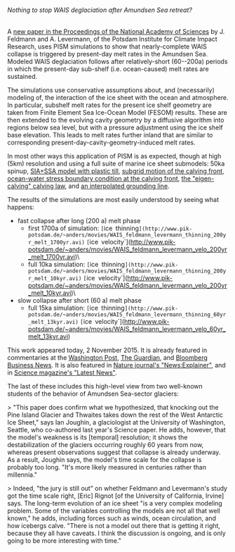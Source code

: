 ###### Nothing to stop WAIS deglaciation after Amundsen Sea retreat?

A [new paper in the Proceedings of the National Academy of
Sciences](http://www.pnas.org/content/early/2015/10/28/1512482112)
by J. Feldmann and A. Levermann, of the Potsdam Institute for Climate
Impact Research, uses PISM simulations to show that nearly-complete WAIS
collapse is triggered by present-day melt rates in the Amundsen Sea.
Modeled WAIS deglaciation follows after relatively-short (60\--200a)
periods in which the present-day sub-shelf (i.e. ocean-caused) melt
rates are sustained.

The simulations use conservative assumptions about, and (necessarily)
modeling of, the interaction of the ice sheet with the ocean and
atmosphere. In particular, subshelf melt rates for the present ice shelf
geometry are taken from Finite Element Sea Ice-Ocean Model (FESOM)
results. These are then extended to the evolving cavity geometry by a
diffusive algorithm into regions below sea level, but with a pressure
adjustment using the ice shelf base elevation. This leads to melt rates
further inland that are similar to corresponding
present-day-cavity-geometry-induced melt rates.

In most other ways this application of PISM is as expected, though at
high (5km) resolution and using a full suite of marine ice sheet
submodels: 50ka spinup, [SIA+SSA model with plastic
till](http://dx.doi.org/10.1029/2008JF001179), [subgrid
motion of the calving
front](http://www.the-cryosphere.net/5/35/2011/tc-5-35-2011.html),
[ocean-water stress boundary condition at the calving
front](http://www.the-cryosphere.net/5/715/2011/tc-5-715-2011.pdf),
[the \"eigen-calving\" calving
law](http://www.the-cryosphere.net/6/273/2012/tc-6-273-2012.html),
and [an interpolated grounding
line](http://dx.doi.org/10.3189/2014JoG13J093).

The results of the simulations are most easily understood by seeing what
happens:

* fast collapse after long (200 a) melt phase
   * first 1700a of simulation:  `[`ice`` ``thinning`](http://www.pik-potsdam.de/~anders/movies/WAIS_feldmann_levermann_thinning_200yr_melt_1700yr.avi)`  `[`ice`` ``velocity`](http://www.pik-potsdam.de/~anders/movies/WAIS_feldmann_levermann_velo_200yr_melt_1700yr.avi)\
   * full 10ka simulation:  `[`ice`` ``thinning`](http://www.pik-potsdam.de/~anders/movies/WAIS_feldmann_levermann_thinning_200yr_melt_10kyr.avi)`  `[`ice`` ``velocity`](http://www.pik-potsdam.de/~anders/movies/WAIS_feldmann_levermann_velo_200yr_melt_10kyr.avi)\
* slow collapse after short (60 a) melt phase
   * full 15ka simulation:  `[`ice`` ``thinning`](http://www.pik-potsdam.de/~anders/movies/WAIS_feldmann_levermann_thinning_60yr_melt_13kyr.avi)`  `[`ice`` ``velocity`](http://www.pik-potsdam.de/~anders/movies/WAIS_feldmann_levermann_velo_60yr_melt_13kyr.avi)

This work appeared today, 2 November 2015. It is already featured in
commentaries at the [Washington
Post](https://www.washingtonpost.com/news/energy-environment/wp/2015/11/02/scientists-confirm-their-fears-about-west-antarctica-that-its-inherently-unstable/),
[The
Guardian](http://www.theguardian.com/world/2015/nov/02/melting-ice-in-west-antarctica-could-raise-seas-by-3m-warns-study),
and [Bloomberg Business
News](http://www.bloomberg.com/news/articles/2015-11-03/west-antarctic-s-melting-plugs-may-trigger-3-meter-rise-in-seas).
It is also featured in [Nature journal\'s
\"<News:Explainer>\"](http://www.nature.com/news/antarctic-coast-meltdown-could-trigger-ice-sheet-collapse-1.18688),
and in [Science magazine\'s \"Latest
News\"](http://news.sciencemag.org/climate/2015/11/just-nudge-could-collapse-west-antarctic-ice-sheet-raise-sea-levels-3-meters).

The last of these includes this high-level view from two well-known
students of the behavior of Amundsen Sea-sector glaciers:

\> "This paper does confirm what we hypothesized, that knocking out the
Pine Island Glacier and Thwaites takes down the rest of the West
Antarctic Ice Sheet," says Ian Joughin, a glaciologist at the University
of Washington, Seattle, who co-authored last year's Science paper. He
adds, however, that the model's weakness is its \[temporal\] resolution;
it shows the destabilization of the glaciers occurring roughly 60 years
from now, whereas present observations suggest that collapse is already
underway. As a result, Joughin says, the model's time scale for the
collapse is probably too long. "It's more likely measured in centuries
rather than millennia."

\> Indeed, "the jury is still out" on whether Feldmann and Levermann's
study got the time scale right, \[Eric\] Rignot \[of the University of
California, Irvine\] says. The long-term evolution of an ice sheet "is a
very complex modeling problem. Some of the variables controlling the
models are not all that well known," he adds, including forces such as
winds, ocean circulation, and how icebergs calve. "There is not a model
out there that is getting it right, because they all have caveats. I
think the discussion is ongoing, and is only going to be more
interesting with time."
